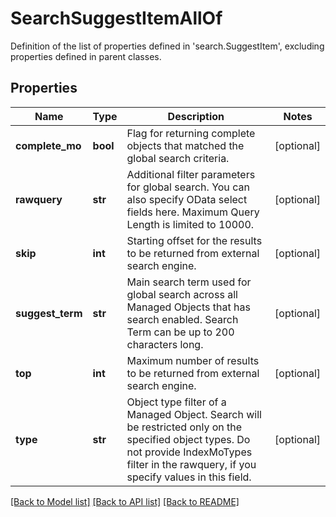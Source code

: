 # SearchSuggestItemAllOf

Definition of the list of properties defined in 'search.SuggestItem', excluding properties defined in parent classes.
## Properties
Name | Type | Description | Notes
------------ | ------------- | ------------- | -------------
**complete_mo** | **bool** | Flag for returning complete objects that matched the global search criteria. | [optional] 
**rawquery** | **str** | Additional filter parameters for global search. You can also specify OData select fields here. Maximum Query Length is limited to 10000. | [optional] 
**skip** | **int** | Starting offset for the results to be returned from external search engine. | [optional] 
**suggest_term** | **str** | Main search term used for global search across all Managed Objects that has search enabled. Search Term can be up to 200 characters long. | [optional] 
**top** | **int** | Maximum number of results to be returned from external search engine. | [optional] 
**type** | **str** | Object type filter of a Managed Object. Search will be restricted only on the specified object types.  Do not provide IndexMoTypes filter in the rawquery, if you specify values in this field. | [optional] 

[[Back to Model list]](../README.md#documentation-for-models) [[Back to API list]](../README.md#documentation-for-api-endpoints) [[Back to README]](../README.md)


